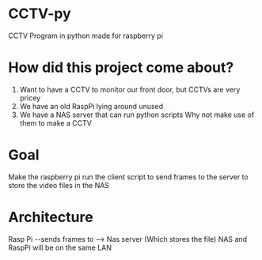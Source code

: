 # CCTV-py
CCTV Program in python made for raspberry pi

# How did this project come about?
1. Want to have a CCTV to monitor our front door, but CCTVs are very pricey
1. We have an old RaspPi lying around unused
1. We have a NAS server that can run python scripts
Why not make use of them to make a CCTV


# Goal
Make the raspberry pi run the client script to send frames to the server to store the video files in the NAS

# Architecture
Rasp Pi --sends frames to --> Nas server (Which stores the file)
NAS and RaspPi will be on the same LAN

